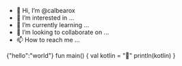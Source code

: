 - 👋 Hi, I’m @calbearox
- 👀 I’m interested in ...
- 🌱 I’m currently learning ...
- 💞️ I’m looking to collaborate on ...
- 📫 How to reach me ...

<!---
calbearox/calbearox is a ✨ special ✨ repository because its `README.md` (🙂) appears on your GitHub profile.
You can click the Preview link to take a look at your changes.
--->
{"hello":"world"}
fun main() {
   val kotlin = "🙂"
   println(kotlin)
}
